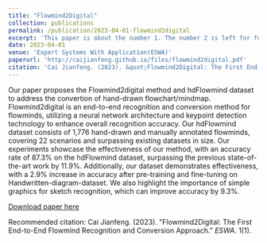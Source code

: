 ```yaml
---
title: "Flowmind2Digital"
collection: publications
permalink: /publication/2023-04-01-flowmind2digital
excerpt: 'This paper is about the number 1. The number 2 is left for future work.'
date: 2023-04-01
venue: 'Expert Systems With Application(ESWA)'
paperurl: 'http://caijianfeng.github.io/files/flowmind2digital.pdf'
citation: 'Cai Jianfeng. (2023). &quot;Flowmind2Digital: The First End-to-End Flowmind Recognition and Conversion Approach.&quot; <i>ESWA</i>. 1(1).'
---
```

Our paper proposes the Flowmind2digital method and hdFlowmind dataset to address the convertion of hand-drawn flowchart/mindmap. Flowmind2digital is an end-to-end recognition and conversion method for flowminds, utilizing a neural network architecture and keypoint detection technology to enhance overall recognition accuracy. Our hdFlowmind dataset consists of 1,776 hand-drawn and manually annotated flowminds, covering 22 scenarios and surpassing existing datasets in size. Our experiments showcase the effectiveness of our method, with an accuracy rate of 87.3% on the hdFlowmind dataset, surpassing the previous state-of-the-art work by 11.9%. Additionally, our dataset demonstrates effectiveness, with a 2.9% increase in accuracy after pre-training and fine-tuning on Handwritten-diagram-dataset. We also highlight the importance of simple graphics for sketch recognition, which can improve accuracy by 9.3%.

[Download paper here](http://caijianfeng.github.io/files/flowmind2digital.pdf)

Recommended citation: Cai Jianfeng. (2023). &quot;Flowmind2Digital: The First End-to-End Flowmind Recognition and Conversion Approach.&quot; <i>ESWA</i>. 1(1).
